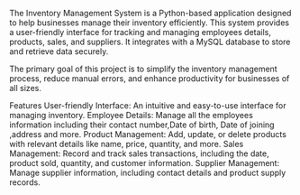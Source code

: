 The Inventory Management System is a Python-based application designed to help businesses manage their inventory efficiently. This system provides a user-friendly interface for tracking and managing employees details, products, sales, and suppliers. It integrates with a MySQL database to store and retrieve data securely.

The primary goal of this project is to simplify the inventory management process, reduce manual errors, and enhance productivity for businesses of all sizes.

Features
User-friendly Interface: An intuitive and easy-to-use interface for managing inventory.
Employee Details: Manage all the employees information including their contact number,Date of birth, Date of joining ,address and more.
Product Management: Add, update, or delete products with relevant details like name, price, quantity, and more.
Sales Management: Record and track sales transactions, including the date, product sold, quantity, and customer information.
Supplier Management: Manage supplier information, including contact details and product supply records.
